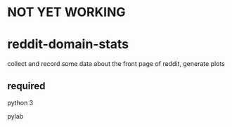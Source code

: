 NOT YET WORKING
===============

reddit-domain-stats
===================

collect and record some data about the front page of reddit, generate plots

required
------------------
python 3

pylab
